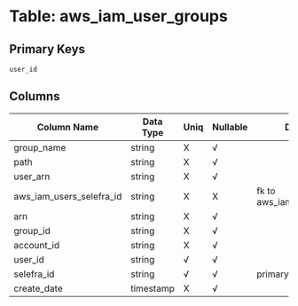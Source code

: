 # Table: aws_iam_user_groups

## Primary Keys 

```
user_id
```


## Columns 

|  Column Name   |  Data Type  | Uniq | Nullable | Description | 
|  ----  | ----  | ----  | ----  | ---- | 
| group_name | string | X | √ |  | 
| path | string | X | √ |  | 
| user_arn | string | X | √ |  | 
| aws_iam_users_selefra_id | string | X | X | fk to aws_iam_users.selefra_id | 
| arn | string | X | √ |  | 
| group_id | string | X | √ |  | 
| account_id | string | X | √ |  | 
| user_id | string | √ | √ |  | 
| selefra_id | string | √ | √ | primary keys value md5 | 
| create_date | timestamp | X | √ |  | 


